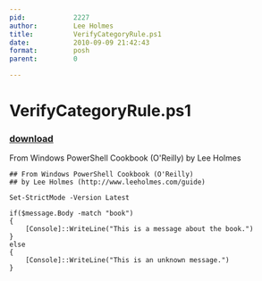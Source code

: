 ```yaml
---
pid:            2227
author:         Lee Holmes
title:          VerifyCategoryRule.ps1
date:           2010-09-09 21:42:43
format:         posh
parent:         0

---
```


# VerifyCategoryRule.ps1

### [download](Scripts\2227.ps1)

From Windows PowerShell Cookbook (O'Reilly) by Lee Holmes

```posh
## From Windows PowerShell Cookbook (O'Reilly)
## by Lee Holmes (http://www.leeholmes.com/guide)

Set-StrictMode -Version Latest

if($message.Body -match "book")
{
    [Console]::WriteLine("This is a message about the book.")
}
else
{
    [Console]::WriteLine("This is an unknown message.")
}
```
